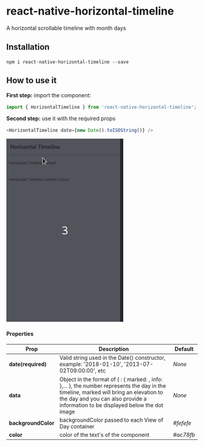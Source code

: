 # react-native-horizontal-timeline

A horizontal scrollable timeline with month days

## Installation

```
npm i react-native-horizontal-timeline --save
```

## How to use it

**First step:** import the component:

```javascript
import { HorizontalTimeline } from 'react-native-horizontal-timeline';
```

**Second step:** use it with the required props

```javascript
<HorizontalTimeline date={new Date().toISOString()} />
```

![demo](docs/demo_0.2.gif)

#### Properties

| Prop | Description | Default |
|---|---|---|
|**date(required)**|Valid string used in the Date() constructor, example: '2018-01-10', '2013-07-02T09:00:00', etc | *None* |
|**data**|Object in the format of { <number> : { marked: <boolean>, info: <string> },... }, the number represents the day in the timeline, marked will bring an elevation to the day and you can also provide a information to be displayed below the dot image | *None* |
|**backgroundColor**|backgroundColor passed to each View of Day container| *#fefefe* |
|**color**|color of the text's of the component| *#ac78fb* |

